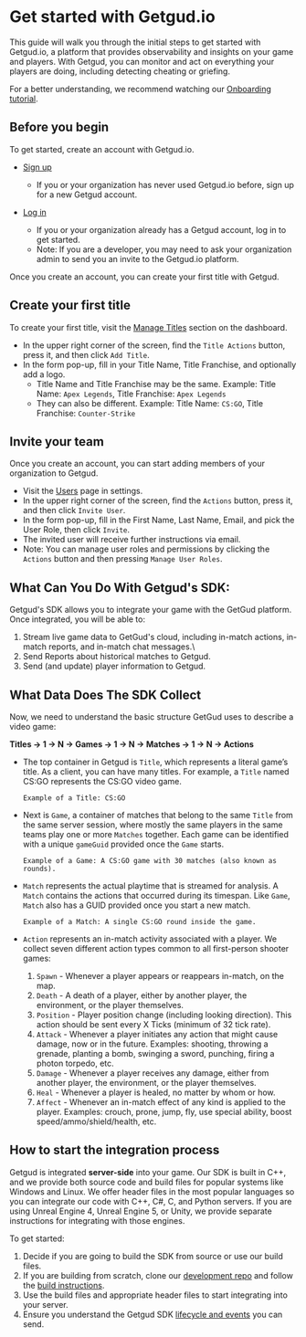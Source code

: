 # Get started with Getgud.io

This guide will walk you through the initial steps to get started with Getgud.io, a platform that provides observability and insights on your game and players. With Getgud, you can monitor and act on everything your players are doing, including detecting cheating or griefing.

For a better understanding, we recommend watching our [Onboarding tutorial](https://www.youtube.com/watch?v=4a7rFfUTUrI).

## Before you begin

To get started, create an account with Getgud.io.

- [Sign up](https://staging.dashboard.getgud.io/auth/register/)
  - If you or your organization has never used Getgud.io before, sign up for a new Getgud account.
 
- [Log in](https://staging.dashboard.getgud.io/auth/login/)
  - If you or your organization already has a Getgud account, log in to get started.
  - Note: If you are a developer, you may need to ask your organization admin to send you an invite to the Getgud.io platform.

Once you create an account, you can create your first title with Getgud.

## Create your first title

To create your first title, visit the [Manage Titles](https://staging.dashboard.getgud.io/manage/titles/) section on the dashboard.

- In the upper right corner of the screen, find the `Title Actions` button, press it, and then click `Add Title`.
- In the form pop-up, fill in your Title Name, Title Franchise, and optionally add a logo.
  - Title Name and Title Franchise may be the same. Example: Title Name: `Apex Legends`, Title Franchise: `Apex Legends`
  - They can also be different. Example: Title Name: `CS:GO`, Title Franchise: `Counter-Strike`

## Invite your team

Once you create an account, you can start adding members of your organization to Getgud.

- Visit the [Users](https://staging.dashboard.getgud.io/settings/users/) page in settings.
- In the upper right corner of the screen, find the `Actions` button, press it, and then click `Invite User`.
- In the form pop-up, fill in the First Name, Last Name, Email, and pick the User Role, then click `Invite`.
- The invited user will receive further instructions via email.
- Note: You can manage user roles and permissions by clicking the `Actions` button and then pressing `Manage User Roles`.

## What Can You Do With Getgud's SDK:

Getgud's SDK allows you to integrate your game with the GetGud platform. Once integrated, you will be able to:

1. Stream live game data to GetGud's cloud, including in-match actions, in-match reports, and in-match chat messages.\
2. Send Reports about historical matches to Getgud.
3. Send (and update) player information to Getgud.

## What Data Does The SDK Collect 

Now, we need to understand the basic structure GetGud uses to describe a video game:

**Titles -> 1 -> N -> Games -> 1 -> N -> Matches -> 1 -> N -> Actions**

- The top container in Getgud is `Title`, which represents a literal game’s title. As a client, you can have many titles. For example, a `Title` named CS:GO represents the CS:GO video game.

  ```
  Example of a Title: CS:GO
  ```

- Next is `Game`, a container of matches that belong to the same `Title` from the same server session, where mostly the same players in the same teams play one or more `Matches` together. Each game can be identified with a unique `gameGuid` provided once the `Game` starts.

  ```
  Example of a Game: A CS:GO game with 30 matches (also known as rounds).
  ```

- `Match` represents the actual playtime that is streamed for analysis. A `Match` contains the actions that occurred during its timespan. Like `Game`, `Match` also has a GUID provided once you start a new match.

  ```
  Example of a Match: A single CS:GO round inside the game.
  ```

- `Action` represents an in-match activity associated with a player. We collect seven different action types common to all first-person shooter games:
  1. `Spawn` - Whenever a player appears or reappears in-match, on the map.
  2. `Death` - A death of a player, either by another player, the environment, or the player themselves.
  3. `Position` - Player position change (including looking direction). This action should be sent every X Ticks (minimum of 32 tick rate).
  4. `Attack` - Whenever a player initiates any action that might cause damage, now or in the future. Examples: shooting, throwing a grenade, planting a bomb, swinging a sword, punching, firing a photon torpedo, etc.
  5. `Damage` - Whenever a player receives any damage, either from another player, the environment, or the player themselves.
  6. `Heal` - Whenever a player is healed, no matter by whom or how.
  7. `Affect` - Whenever an in-match effect of any kind is applied to the player. Examples: crouch, prone, jump, fly, use special ability, boost speed/ammo/shield/health, etc.

## How to start the integration process

Getgud is integrated **server-side** into your game. Our SDK is built in C++, and we provide both source code and build files for popular systems like Windows and Linux. We offer header files in the most popular languages so you can integrate our code with C++, C#, C, and Python servers. If you are using Unreal Engine 4, Unreal Engine 5, or Unity, we provide separate instructions for integrating with those engines.

To get started:

1. Decide if you are going to build the SDK from source or use our build files.
2. If you are building from scratch, clone our [development repo](https://github.com/getgud-io/getgud-docs/blob/main/Integrations/cpp-build-instructions.md) and follow the [build instructions](https://github.com/getgud-io/cpp-getgud-sdk-dev).
3. Use the build files and appropriate header files to start integrating into your server.
4. Ensure you understand the Getgud SDK [lifecycle and events](https://github.com/getgud-io/getgud-docs/blob/main/Integrations/C%2B%2B/cpp-integration.md) you can send.
